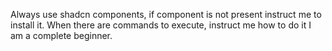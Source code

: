 Always use shadcn components, if component is not present instruct me to install it. 
When there are commands to execute, instruct me how to do it I am a complete beginner. 